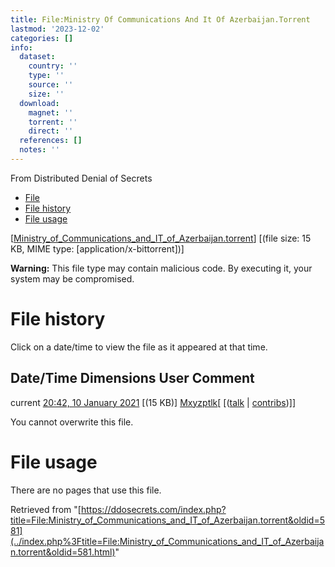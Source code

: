 ```yaml
---
title: File:Ministry Of Communications And It Of Azerbaijan.Torrent
lastmod: '2023-12-02'
categories: []
info:
  dataset:
    country: ''
    type: ''
    source: ''
    size: ''
  download:
    magnet: ''
    torrent: ''
    direct: ''
  references: []
  notes: ''
---
```




From Distributed Denial of Secrets

- [File](./File:Ministry_of_Communications_and_IT_of_Azerbaijan.torrent.html#file)
- [File
history](./File:Ministry_of_Communications_and_IT_of_Azerbaijan.torrent.html#filehistory)
- [File
usage](./File:Ministry_of_Communications_and_IT_of_Azerbaijan.torrent.html#filelinks)

[[Ministry_of_Communications_and_IT_of_Azerbaijan.torrent](../images/0/0d/Ministry_of_Communications_and_IT_of_Azerbaijan.torrent "Ministry of Communications and IT of Azerbaijan.torrent")]
‎[(file size: 15 KB, MIME type:
[application/x-bittorrent])]

**Warning:** This file type may contain malicious code. By executing it,
your system may be compromised.

# File history

Click on a date/time to view the file as it appeared at that time.

Date/Time Dimensions User Comment
---
current [20:42, 10 January 2021](../images/0/0d/Ministry_of_Communications_and_IT_of_Azerbaijan.torrent) [(15 KB)] [Mxyzptlk](../index.php%3Ftitle=User:Mxyzptlk&action=edit&redlink=1.html "User:Mxyzptlk (page does not exist)")[ [([talk](../index.php%3Ftitle=User_talk:Mxyzptlk&action=edit&redlink=1.html "User talk:Mxyzptlk (page does not exist)") | [contribs](./Special:Contributions/Mxyzptlk.html "Special:Contributions/Mxyzptlk"))]]

You cannot overwrite this file.

# File usage

There are no pages that use this file.

Retrieved from
"[https://ddosecrets.com/index.php?title=File:Ministry_of_Communications_and_IT_of_Azerbaijan.torrent&oldid=581](../index.php%3Ftitle=File:Ministry_of_Communications_and_IT_of_Azerbaijan.torrent&oldid=581.html)"

